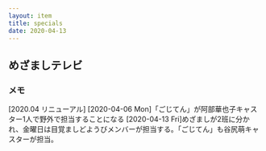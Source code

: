 ```yaml
---
layout: item
title: specials
date: 2020-04-13
---
```

## めざましテレビ

### メモ
[2020.04 リニューアル]
[2020-04-06 Mon]「ごじてん」が阿部華也子キャスター1人で野外で担当することになる
[2020-04-13 Fri]めざましが2班に分かれ、金曜日は目覚ましどようびメンバーが担当する。「ごじてん」も谷尻萌キャスターが担当。